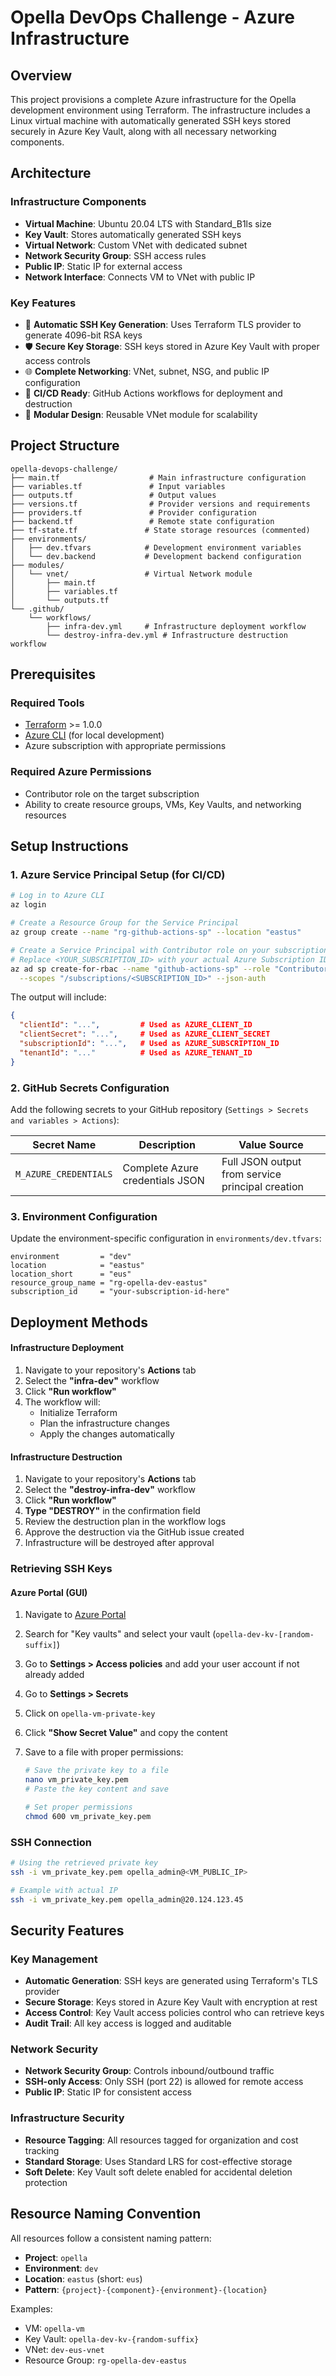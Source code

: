 # Opella DevOps Challenge - Azure Infrastructure

## Overview

This project provisions a complete Azure infrastructure for the Opella development environment using Terraform. The infrastructure includes a Linux virtual machine with automatically generated SSH keys stored securely in Azure Key Vault, along with all necessary networking components.

## Architecture

### Infrastructure Components

- **Virtual Machine**: Ubuntu 20.04 LTS with Standard_B1ls size
- **Key Vault**: Stores automatically generated SSH keys
- **Virtual Network**: Custom VNet with dedicated subnet
- **Network Security Group**: SSH access rules
- **Public IP**: Static IP for external access
- **Network Interface**: Connects VM to VNet with public IP

### Key Features

- 🔐 **Automatic SSH Key Generation**: Uses Terraform TLS provider to generate 4096-bit RSA keys
- 🛡️ **Secure Key Storage**: SSH keys stored in Azure Key Vault with proper access controls
- 🌐 **Complete Networking**: VNet, subnet, NSG, and public IP configuration
- 🚀 **CI/CD Ready**: GitHub Actions workflows for deployment and destruction
- 📁 **Modular Design**: Reusable VNet module for scalability

## Project Structure

```
opella-devops-challenge/
├── main.tf                    # Main infrastructure configuration
├── variables.tf               # Input variables
├── outputs.tf                 # Output values
├── versions.tf                # Provider versions and requirements
├── providers.tf               # Provider configuration
├── backend.tf                 # Remote state configuration
├── tf-state.tf               # State storage resources (commented)
├── environments/
│   ├── dev.tfvars            # Development environment variables
│   └── dev.backend           # Development backend configuration
├── modules/
│   └── vnet/                 # Virtual Network module
│       ├── main.tf
│       ├── variables.tf
│       └── outputs.tf
└── .github/
    └── workflows/
        ├── infra-dev.yml     # Infrastructure deployment workflow
        └── destroy-infra-dev.yml # Infrastructure destruction workflow
```

## Prerequisites

### Required Tools

- [Terraform](https://www.terraform.io/downloads.html) >= 1.0.0
- [Azure CLI](https://docs.microsoft.com/en-us/cli/azure/install-azure-cli) (for local development)
- Azure subscription with appropriate permissions

### Required Azure Permissions

- Contributor role on the target subscription
- Ability to create resource groups, VMs, Key Vaults, and networking resources

## Setup Instructions

### 1. Azure Service Principal Setup (for CI/CD)

```bash
# Log in to Azure CLI
az login

# Create a Resource Group for the Service Principal
az group create --name "rg-github-actions-sp" --location "eastus"

# Create a Service Principal with Contributor role on your subscription
# Replace <YOUR_SUBSCRIPTION_ID> with your actual Azure Subscription ID
az ad sp create-for-rbac --name "github-actions-sp" --role "Contributor" \
  --scopes "/subscriptions/<SUBSCRIPTION_ID>" --json-auth
```

The output will include:

```json
{
  "clientId": "...",         # Used as AZURE_CLIENT_ID
  "clientSecret": "...",     # Used as AZURE_CLIENT_SECRET
  "subscriptionId": "...",   # Used as AZURE_SUBSCRIPTION_ID
  "tenantId": "..."          # Used as AZURE_TENANT_ID
}
```

### 2. GitHub Secrets Configuration

Add the following secrets to your GitHub repository (`Settings > Secrets and variables > Actions`):

| Secret Name           | Description                     | Value Source                                     |
| --------------------- | ------------------------------- | ------------------------------------------------ |
| `M_AZURE_CREDENTIALS` | Complete Azure credentials JSON | Full JSON output from service principal creation |

### 3. Environment Configuration

Update the environment-specific configuration in `environments/dev.tfvars`:

```hcl
environment         = "dev"
location            = "eastus"
location_short      = "eus"
resource_group_name = "rg-opella-dev-eastus"
subscription_id     = "your-subscription-id-here"
```

## Deployment Methods

#### Infrastructure Deployment

1. Navigate to your repository's **Actions** tab
2. Select the **"infra-dev"** workflow
3. Click **"Run workflow"**
4. The workflow will:
   - Initialize Terraform
   - Plan the infrastructure changes
   - Apply the changes automatically

#### Infrastructure Destruction

1. Navigate to your repository's **Actions** tab
2. Select the **"destroy-infra-dev"** workflow
3. Click **"Run workflow"**
4. **Type "DESTROY"** in the confirmation field
5. Review the destruction plan in the workflow logs
6. Approve the destruction via the GitHub issue created
7. Infrastructure will be destroyed after approval

### Retrieving SSH Keys

#### Azure Portal (GUI)

1. Navigate to [Azure Portal](https://portal.azure.com)
2. Search for "Key vaults" and select your vault (`opella-dev-kv-[random-suffix]`)
3. Go to **Settings > Access policies** and add your user account if not already added
4. Go to **Settings > Secrets**
5. Click on `opella-vm-private-key`
6. Click **"Show Secret Value"** and copy the content
7. Save to a file with proper permissions:

   ```bash
   # Save the private key to a file
   nano vm_private_key.pem
   # Paste the key content and save

   # Set proper permissions
   chmod 600 vm_private_key.pem
   ```

### SSH Connection

```bash
# Using the retrieved private key
ssh -i vm_private_key.pem opella_admin@<VM_PUBLIC_IP>

# Example with actual IP
ssh -i vm_private_key.pem opella_admin@20.124.123.45
```

## Security Features

### Key Management

- **Automatic Generation**: SSH keys are generated using Terraform's TLS provider
- **Secure Storage**: Keys stored in Azure Key Vault with encryption at rest
- **Access Control**: Key Vault access policies control who can retrieve keys
- **Audit Trail**: All key access is logged and auditable

### Network Security

- **Network Security Group**: Controls inbound/outbound traffic
- **SSH-only Access**: Only SSH (port 22) is allowed for remote access
- **Public IP**: Static IP for consistent access

### Infrastructure Security

- **Resource Tagging**: All resources tagged for organization and cost tracking
- **Standard Storage**: Uses Standard LRS for cost-effective storage
- **Soft Delete**: Key Vault soft delete enabled for accidental deletion protection

## Resource Naming Convention

All resources follow a consistent naming pattern:

- **Project**: `opella`
- **Environment**: `dev`
- **Location**: `eastus` (short: `eus`)
- **Pattern**: `{project}-{component}-{environment}-{location}`

Examples:

- VM: `opella-vm`
- Key Vault: `opella-dev-kv-{random-suffix}`
- VNet: `dev-eus-vnet`
- Resource Group: `rg-opella-dev-eastus`
